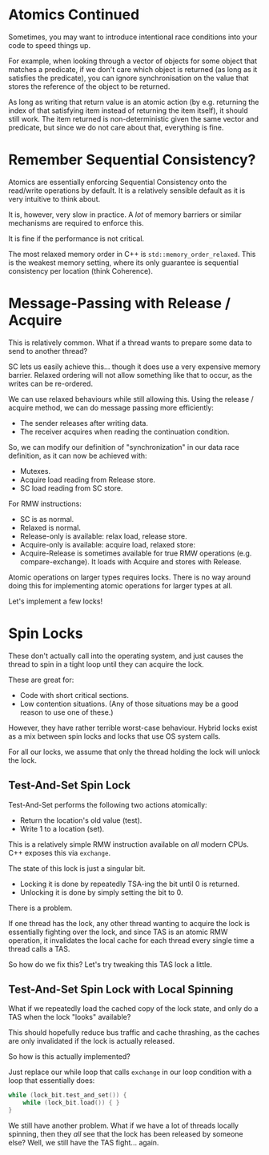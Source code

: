 # Atomics Continued

Sometimes, you may want to introduce intentional race conditions into your code to speed things up.

For example, when looking through a vector of objects for some object that matches a predicate, if we don't care which object is returned (as long as it satisfies the predicate), you can ignore synchronisation on the value that stores the reference of the object to be returned.

As long as writing that return value is an atomic action (by e.g. returning the index of that satisfying item instead of returning the item itself), it should still work. The item returned is non-deterministic given the same vector and predicate, but since we do not care about that, everything is fine.

# Remember Sequential Consistency?

Atomics are essentially enforcing Sequential Consistency onto the read/write operations by default. It is a relatively sensible default as it is very intuitive to think about.

It is, however, very slow in practice. A *lot* of memory barriers or similar mechanisms are required to enforce this.

It is fine if the performance is not critical.

The most relaxed memory order in C++ is `std::memory_order_relaxed`. This is the weakest memory setting, where its only guarantee is sequential consistency per location (think Coherence).

# Message-Passing with Release / Acquire

This is relatively common. What if a thread wants to prepare some data to send to another thread?

SC lets us easily achieve this... though it does use a very expensive memory barrier. Relaxed ordering will not allow something like that to occur, as the writes can be re-ordered.

We can use relaxed behaviours while still allowing this. Using the release / acquire method, we can do message passing more efficiently:
- The sender releases after writing data.
- The receiver acquires when reading the continuation condition.

So, we can modify our definition of "synchronization" in our data race definition, as it can now be achieved with:
- Mutexes.
- Acquire load reading from Release store.
- SC load reading from SC store.

For RMW instructions:
- SC is as normal.
- Relaxed is normal.
- Release-only is available: relax load, release store.
- Acquire-only is available: acquire load, relaxed store:
- Acquire-Release is sometimes available for true RMW operations (e.g. compare-exchange). It loads with Acquire and stores with Release.

Atomic operations on larger types requires locks. There is no way around doing this for implementing atomic operations for larger types at all.

Let's implement a few locks!

# Spin Locks

These don't actually call into the operating system, and just causes the thread to spin in a tight loop until they can acquire the lock.

These are great for:
- Code with short critical sections.
- Low contention situations.
(Any of those situations may be a good reason to use one of these.)

However, they have rather terrible worst-case behaviour. Hybrid locks exist as a mix between spin locks and locks that use OS system calls.

For all our locks, we assume that only the thread holding the lock will unlock the lock.

## Test-And-Set Spin Lock

Test-And-Set performs the following two actions atomically:
- Return the location's old value (test).
- Write 1 to a location (set).

This is a relatively simple RMW instruction available on *all* modern CPUs. C++ exposes this via `exchange`.

The state of this lock is just a singular bit.
- Locking it is done by repeatedly TSA-ing the bit until 0 is returned.
- Unlocking it is done by simply setting the bit to 0.

There is a problem.

If one thread has the lock, any other thread wanting to acquire the lock is essentially fighting over the lock, and since TAS is an atomic RMW operation, it invalidates the local cache for each thread every single time a thread calls a TAS.

So how do we fix this? Let's try tweaking this TAS lock a little.

## Test-And-Set Spin Lock with Local Spinning

What if we repeatedly load the cached copy of the lock state, and only do a TAS when the lock "looks" available?

This should hopefully reduce bus traffic and cache thrashing, as the caches are only invalidated if the lock is actually released.

So how is this actually implemented?

Just replace our while loop that calls `exchange` in our loop condition with a loop that essentially does:

```cpp
while (lock_bit.test_and_set()) {
    while (lock_bit.load()) { }
}
```

We still have another problem. What if we have a lot of threads locally spinning, then they *all* see that the lock has been released by someone else? Well, we still have the TAS fight... again.
